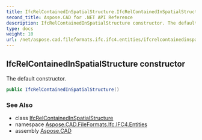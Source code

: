 ```yaml
---
title: IfcRelContainedInSpatialStructure.IfcRelContainedInSpatialStructure
second_title: Aspose.CAD for .NET API Reference
description: IfcRelContainedInSpatialStructure constructor. The default constructor
type: docs
weight: 10
url: /net/aspose.cad.fileformats.ifc.ifc4.entities/ifcrelcontainedinspatialstructure/ifcrelcontainedinspatialstructure/
---
```

## IfcRelContainedInSpatialStructure constructor

The default constructor.

```csharp
public IfcRelContainedInSpatialStructure()
```

### See Also

* class [IfcRelContainedInSpatialStructure](../)
* namespace [Aspose.CAD.FileFormats.Ifc.IFC4.Entities](../../ifcrelcontainedinspatialstructure/)
* assembly [Aspose.CAD](../../../)


